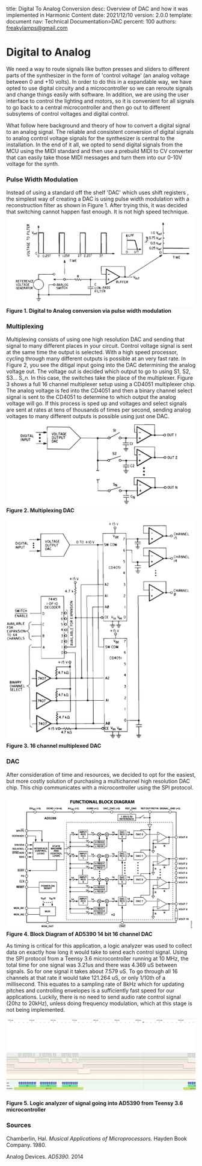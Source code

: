 title:      Digital To Analog Conversion
desc:       Overview of DAC and how it was implemented in Harmonic Content
date:       2021/12/10
version:    2.0.0
template:   document
nav:        Technical Documentation>DAC
percent:    100
authors:    freakylamps@gmail.com

# Digital to Analog

We need a way to route signals like button presses and sliders to different parts of the synthesizer in the form of 'control voltage'  (an analog voltage between 0 and +10 volts). In order to do this in a expandable way, we have opted to use digital circuity and a microcontroller so we can reroute signals and change things easily with software. In addition, we are using the user interface to control the lighting and motors, so it is convenient for all signals to go back to a central microcontroller and then go out to different subsytems of control voltages and digital control. 

What follow here background and theory of how to convert a digital signal to an analog signal. The reliable and consistent conversion of digital signals to analog control voltage signals for the synthesizer is central to the installation. In the end of it all, we opted to send digital signals from the MCU using the MIDI standard and then use a prebuild MIDI to CV converter that can easily take those MIDI messages and turn them into our 0-10V voltage for the synth. 

### Pulse Width Modulation 
Instead of using a standard  off the shelf 'DAC' which uses shift registers , the simplest way of creating a DAC is using pulse width modulation with a reconstruction filter as shown in Figure 1. After trying this, it was decided that switching cannot happen fast enough. It is not high speed technique. 
![](media/Pasted%20image%2020210415161228.png)
**Figure 1. Digital to Analog conversion via pulse width modulation**  

### Multiplexing
Multiplexing consists of using one high resolution DAC and sending that signal to many different places in your circuit.  Control voltage signal is sent at the same time the output is selected. With a high speed processor,  cycling through many different outputs is possible at an very fast rate. In Figure 2, you see the ditigal input going into the DAC determining the analog voltage out. The voltage out is decided which output to go to using S1, S2, S3... S_n. In this case, the switches take the place of the multiplexer.  Figure 3 shows a full 16 channel multiplexer setup using a CD4051 multiplexer chip. The analog voltage is fed into the CD4051 and then a binary channel select signal is sent to the CD4051 to determine to which output the analog voltage will go. If this process is sped up and voltages and select signals are sent at rates at tens of thousands of times per second, sending analog voltages to many different outputs is possible using just one DAC. 
![](media/Pasted%20image%2020210415161720.png)
**Figure 2. Multiplexing DAC**  

![](media/Pasted%20image%2020210415162028.png)
**Figure 3.  16 channel multiplexed DAC**  

### DAC 
After consideration of time and resources, we decided to opt for the easiest, but more costly solution of purchasing a multichannel high resolution DAC chip. This chip communicates with a microcontroller using the SPI protocol. 

![](media/Pasted%20image%2020210415162305.png)
**Figure 4. Block Diagram of AD5390 14 bit 16 channel DAC**  

As timing is critical for this application, a logic analyzer was used to collect data on exactly how long it would take to send each control signal. Using the SPI protocol from a Teensy 3.6 microcontroller running at 10 MHz, the total time for one signal was 3.21us and there was 4.369 uS between signals. So for one signal it takes about 7.579 uS. To go through all 16 channels at that rate it would take 121.264 uS, or only 1/10th of a millisecond. This equates to a sampling rate of 8kHz which for updating pitches and controlling envelopes is a sufficiently fast speed for our applications. Luckily, there is no need to send audio rate control signal (20hz to 20kHz), unless doing frequency modulation, which at this stage is not being implemented. 

![](media/Pasted%20image%2020210324195601.png)
**Figure 5. Logic analyzer of signal going into AD5390 from Teensy 3.6 microcontroller**  


### Sources 

Chamberlin, Hal. *Musical Applications of Microprocessors.* Hayden Book Company. 1980. 

Analog Devices. *AD5390.* 2014